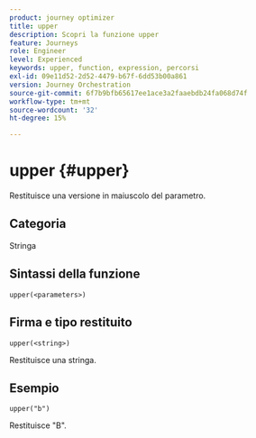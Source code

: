 ```yaml
---
product: journey optimizer
title: upper
description: Scopri la funzione upper
feature: Journeys
role: Engineer
level: Experienced
keywords: upper, function, expression, percorsi
exl-id: 09e11d52-2d52-4479-b67f-6dd53b00a861
version: Journey Orchestration
source-git-commit: 6f7b9bfb65617ee1ace3a2faaebdb24fa068d74f
workflow-type: tm+mt
source-wordcount: '32'
ht-degree: 15%

---
```


# upper {#upper}

Restituisce una versione in maiuscolo del parametro.

## Categoria

Stringa

## Sintassi della funzione

`upper(<parameters>)`

## Firma e tipo restituito

`upper(<string>)`

Restituisce una stringa.

## Esempio

`upper("b")`

Restituisce &quot;B&quot;.

